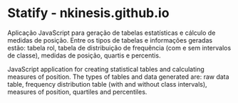 # Statify - nkinesis.github.io
Aplicação JavaScript para geração de tabelas estatísticas e cálculo de medidas de posição. Entre os tipos de tabelas e informações geradas estão: tabela rol, tabela de distribuição de frequência (com e sem intervalos de classe), medidas de posição, quartis e percentis.

JavaScript application for creating statistical tables and calculating measures of position. The types of tables and data generated are: raw data table, frequency distribution table (with and without class intervals), measures of position, quartiles and percentiles.
